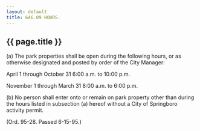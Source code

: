 ```yaml
---
layout: default 
title: 646.09 HOURS.
---
```


{{ page.title }}
----------------

​(a) The park properties shall be open during the following hours, or as
otherwise designated and posted by order of the City Manager:

April 1 through October 31 6:00 a.m. to 10:00 p.m.

November 1 through March 31 8:00 a.m. to 6:00 p.m.

​(b) No person shall enter onto or remain on park property other than
during the hours listed in subsection (a) hereof without a City of
Springboro activity permit.

(Ord. 95-28. Passed 6-15-95.)
